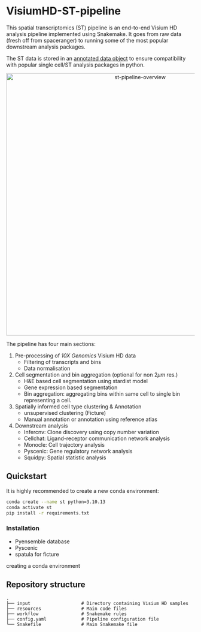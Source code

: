 # VisiumHD-ST-pipeline

This spatial transcriptomics (ST) pipeline is an end-to-end Visium HD analysis pipeline implemented using Snakemake. 
It goes from raw data (fresh off from spaceranger) to running some of the most popular downstream analysis packages. 

The ST data is stored in an [annotated data object](https://anndata.readthedocs.io/en/stable/) to ensure compatibility with popular single cell/ST analysis packages in python.

<div align="center">
    <img src="meta/overview_figure.png" alt="st-pipeline-overview" width="700"/>
</div>

The pipeline has four main sections:  
1. Pre-processing of *10X Genomics* Visium HD data
    - Filtering of transcripts and bins
    - Data normalisation
2. Cell segmentation and bin aggregation (optional for non $2\mu m$ res.)
    - H&E based cell segmentation using stardist model
    - Gene expression based segmentation
    - Bin aggregation: aggregating bins within same cell to single bin representing a cell.
3. Spatially informed cell type clustering & Annotation
    - unsupervised clustering (Ficture)
    - Manual annotation or annotation using reference atlas
4. Downstream analysis
    - Infercnv: Clone discovery using copy number variation
    - Cellchat: Ligand-receptor communication network analysis
    - Monocle: Cell trajectory analysis
    - Pyscenic: Gene regulatory network analysis
    - Squidpy: Spatial statistic analysis




## Quickstart

It is highly recommended to create a new conda environment:
```bash
conda create --name st python=3.10.13
conda activate st
pip install -r requirements.txt
``` 



### Installation

- Pyensemble database  
- Pyscenic  
- spatula for ficture

creating a conda environment

### 


## Repository structure

```
.
├── input                   # Directory containing Visium HD samples
├── resources               # Main code files 
├── workflow                # Snakemake rules 
├── config.yaml             # Pipeline configuration file
└── Snakefile               # Main Snakemake file

```

